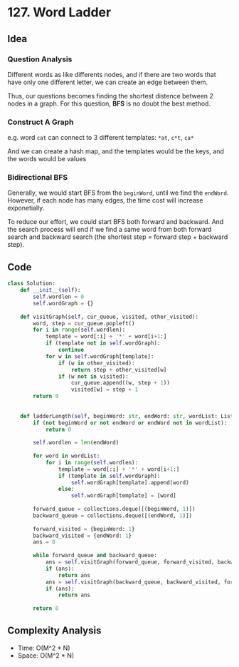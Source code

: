 # 127. Word Ladder
## Idea
### Question Analysis
Different words as like differents nodes, and if there are two words that have only one different letter, we can create an edge between them.

Thus, our questions becomes finding the shortest distence between 2 nodes in a graph. For this question, **BFS** is no doubt the best method.

### Construct A Graph
e.g. word `cat` can connect to 3 different templates: `*at`, `c*t`, `ca*`

And we can create a hash map, and the templates would be the keys, and the words would be values

### Bidirectional BFS
Generally, we would start BFS from the `beginWord`, until we find the `endWord`. However, if each node has many edges, the time cost will increase exponetially. 

To reduce our effort, we could start BFS both forward and backward. And the search process will end if we find a same word from both forward search and backward search (the shortest step = forward step + backward step).

## Code
```python
class Solution:
    def __init__(self):
        self.wordlen = 0
        self.wordGraph = {}
        
    def visitGraph(self, cur_queue, visited, other_visited):
        word, step = cur_queue.popleft()
        for i in range(self.wordlen):
            template = word[:i] + '*' + word[i+1:]
            if (template not in self.wordGraph):
                continue
            for w in self.wordGraph[template]:
                if (w in other_visited):
                    return step + other_visited[w]
                if (w not in visited):
                    cur_queue.append((w, step + 1))
                    visited[w] = step + 1
        return 0
        
        
    def ladderLength(self, beginWord: str, endWord: str, wordList: List[str]) -> int:
        if (not beginWord or not endWord or endWord not in wordList):
            return 0
        
        self.wordlen = len(endWord)
        
        for word in wordList:
            for i in range(self.wordlen):
                template = word[:i] + '*' + word[i+1:]
                if (template in self.wordGraph):
                    self.wordGraph[template].append(word)
                else:
                    self.wordGraph[template] = [word]
           
        forward_queue = collections.deque([(beginWord, 1)])
        backward_queue = collections.deque([(endWord, 1)])
        
        forward_visited = {beginWord: 1}
        backward_visited = {endWord: 1}
        ans = 0
        
        while forward_queue and backward_queue:
            ans = self.visitGraph(forward_queue, forward_visited, backward_visited)
            if (ans):
                return ans
            ans = self.visitGraph(backward_queue, backward_visited, forward_visited)
            if (ans):
                return ans
        
        return 0
```

## Complexity Analysis
- Time: O(M^2 * N)
- Space: O(M^2 * N)